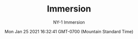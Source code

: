 ---
category: "wall_covering"
date: "Mon Jan 25 2021 16:32:41 GMT-0700 (Mountain Standard Time)"
description: "null"
designer: "Nanci Yermakoff"
href: "https://www.areaenvironments.com/nanci-yermakoff"
image_primary: "./img/NY+Immersion+Art.jpg"
image_secondary: "./img/NY+Immersion+Interior+rev.jpg"
image_thumb: "./img/Nanci+Yermakoff.png"
manufacturer: "Area Environments"
slug: "/manufacturers/area_environments/wall_covering/immersion"
subtitle: "NY-1 Immersion"
tags:
  - "area_environments"
  - "wall_covering"
title: "Immersion"
---